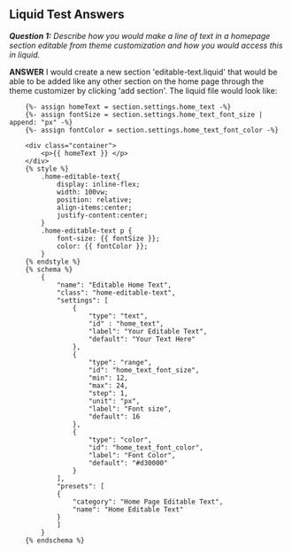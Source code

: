 ## Liquid Test Answers

***Question 1:***
*Describe how you would make a line of text in a homepage section editable from theme customization and how you would access this in liquid.*

**ANSWER**
I would create a new section 'editable-text.liquid' that would be able to be added like any other section on the home page through the theme customizer by clicking 'add section'. The liquid file would look like:

```
    {%- assign homeText = section.settings.home_text -%}
    {%- assign fontSize = section.settings.home_text_font_size | append: "px" -%}
    {%- assign fontColor = section.settings.home_text_font_color -%}

    <div class="container">
        <p>{{ homeText }} </p>
    </div>
    {% style %}
        .home-editable-text{
            display: inline-flex;
            width: 100vw;
            position: relative;
            align-items:center;
            justify-content:center;
        }
        .home-editable-text p {
            font-size: {{ fontSize }};
            color: {{ fontColor }};
        }
    {% endstyle %}
    {% schema %}
        {
            "name": "Editable Home Text",
            "class": "home-editable-text",
            "settings": [
                {
                    "type": "text",
                    "id" : "home_text",
                    "label": "Your Editable Text",
                    "default": "Your Text Here"
                },
                {
                    "type": "range",
                    "id": "home_text_font_size",
                    "min": 12,
                    "max": 24,
                    "step": 1,
                    "unit": "px",
                    "label": "Font size",
                    "default": 16
                },
                {
                    "type": "color",
                    "id": "home_text_font_color",
                    "label": "Font Color",
                    "default": "#d30000"
                }
            ],
            "presets": [
            {
                "category": "Home Page Editable Text",
                "name": "Home Editable Text"
            }
            ]
        }
    {% endschema %}
```